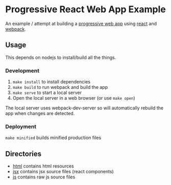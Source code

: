 # Progressive React Web App Example

An example / attempt at building a [progressive web app](https://developers.google.com/web/progressive-web-apps/) using [react](https://facebook.github.io/react/) and [webpack](https://webpack.github.io/).


## Usage
This depends on nodejs to install/build all the things.

### Development

1. `make install` to install dependencies
2. `make build` to run webpack and build the app
3. `make serve` to start a local server
4. Open the local server in a web browser (or use `make open`)

The local server uses webpack-dev-server so will automatically rebuild the app when changes are detected.

### Deployment

`make minified` builds minified production files

## Directories

- [html](/html) contains html resources
- [jsx](/jsx) contains jsx source files (react components)
- [js](/js) contains raw js source files


